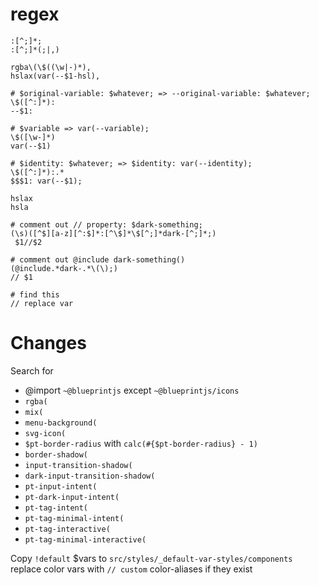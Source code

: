 # regex
```regex
:[^;]*;
:[^;]*(;|,)

rgba\(\$((\w|-)*),
hslax(var(--$1-hsl),

# $original-variable: $whatever; => --original-variable: $whatever;
\$([^:]*):
--$1:

# $variable => var(--variable);
\$([\w-]*)
var(--$1)

# $identity: $whatever; => $identity: var(--identity);
\$([^:]*):.*
$$$1: var(--$1);

hslax
hsla

# comment out // property: $dark-something;
(\s)([^$][a-z][^:$]*:[^\$]*\$[^;]*dark-[^;]*;)
 $1//$2

# comment out @include dark-something()
(@include.*dark-.*\(\);)
// $1

# find this
// replace var

```

# Changes

Search for
- @import `~@blueprintjs` except `~@blueprintjs/icons`
- `rgba(`
- `mix(`
- `menu-background(`
- `svg-icon(`
- `$pt-border-radius` with `calc(#{$pt-border-radius} - 1)`
- `border-shadow(`
- `input-transition-shadow(`
- `dark-input-transition-shadow(`
- `pt-input-intent(`
- `pt-dark-input-intent(`
- `pt-tag-intent(`
- `pt-tag-minimal-intent(`
- `pt-tag-interactive(`
- `pt-tag-minimal-interactive(`

Copy `!default` $vars to `src/styles/_default-var-styles/components`
replace color vars with `// custom` color-aliases if they exist
